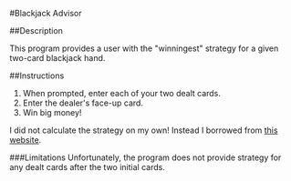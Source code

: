 #Blackjack Advisor

##Description

This program provides a user with the "winningest" strategy for a given two-card blackjack hand.

##Instructions

1. When prompted, enter each of your two dealt cards. 
2. Enter the dealer's face-up card.
3. Win big money!



I did not calculate the strategy on my own! Instead I borrowed from [this website](http://wizardofodds.com/games/blackjack/strategy/calculator/).


###Limitations
Unfortunately, the program does not provide strategy for any dealt cards after the two initial cards.
